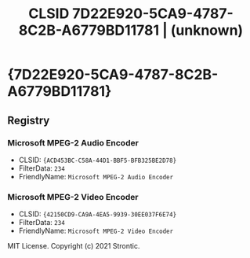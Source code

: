 ﻿---
title: "CLSID 7D22E920-5CA9-4787-8C2B-A6779BD11781 | (unknown)"
excerpt: What is COM-Object CLSID 7D22E920-5CA9-4787-8C2B-A6779BD11781?
---

# {7D22E920-5CA9-4787-8C2B-A6779BD11781}


## Registry


### Microsoft MPEG-2 Audio Encoder

* CLSID: `{ACD453BC-C58A-44D1-BBF5-BFB325BE2D78}`
* FilterData: `234`
* FriendlyName: `Microsoft MPEG-2 Audio Encoder`

### Microsoft MPEG-2 Video Encoder

* CLSID: `{42150CD9-CA9A-4EA5-9939-30EE037F6E74}`
* FilterData: `234`
* FriendlyName: `Microsoft MPEG-2 Video Encoder`

MIT License. Copyright (c) 2021 Strontic.



